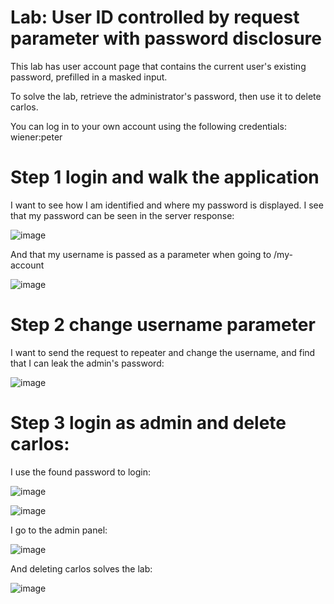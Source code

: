 # Lab: User ID controlled by request parameter with password disclosure

 This lab has user account page that contains the current user's existing password, prefilled in a masked input.

To solve the lab, retrieve the administrator's password, then use it to delete carlos.

You can log in to your own account using the following credentials: wiener:peter 

# Step 1 login and walk the application

I want to see how I am identified and where my password is displayed. I see that my password can be seen in the server response:

![image](https://user-images.githubusercontent.com/83407557/209976494-d43014c9-995c-4503-84fb-532fcf45d72f.png)

And that my username is passed as a parameter when going to /my-account

![image](https://user-images.githubusercontent.com/83407557/209976645-60917efc-d312-488a-9c59-c8dbcae88e25.png)

# Step 2 change username parameter

I want to send the request to repeater and change the username, and find that I can leak the admin's password:

![image](https://user-images.githubusercontent.com/83407557/209976855-7f248f06-43b2-4471-8ccb-39d22ec2fdc4.png)

# Step 3 login as admin and delete carlos:

I use the found password to login:

![image](https://user-images.githubusercontent.com/83407557/209976972-9d097c5c-b5e3-4e73-9c0e-bdc1fc49feba.png)

![image](https://user-images.githubusercontent.com/83407557/209977033-ac0d1a09-4e17-4d03-9a27-4d72e9aa3492.png)

I go to the admin panel:

![image](https://user-images.githubusercontent.com/83407557/209977103-d06e5851-cf07-4515-aa86-c7aba0a10887.png)

And deleting carlos solves the lab:

![image](https://user-images.githubusercontent.com/83407557/209977154-aee5edcf-5d97-4c67-bc96-fbc6a45c2528.png)

